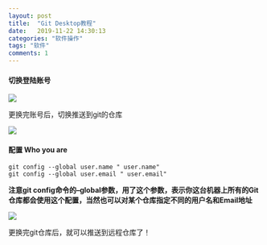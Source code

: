 ```yaml
---
layout: post
title:  "Git Desktop教程"
date:   2019-11-22 14:30:13
categories: "软件操作"
tags: "软件"
comments: 1
---
```

#### 切换登陆账号

<img src="https://i.loli.net/2019/11/22/U13iNgJOnKmotTr.png"/>

更换完账号后，切换推送到git的仓库

<img src="https://i.loli.net/2019/11/22/PG2RJweyTSLzEjr.png"/>

#### 配置 Who you are

```git
git config --global user.name " user.name"
git config --global user.email " user.email"
```

**注意git config命令的–global参数，用了这个参数，表示你这台机器上所有的Git仓库都会使用这个配置，当然也可以对某个仓库指定不同的用户名和Email地址**

<img src="https://i.loli.net/2019/11/22/DVUcQjkIgFEYaHn.png"/>

更换完git仓库后，就可以推送到远程仓库了！